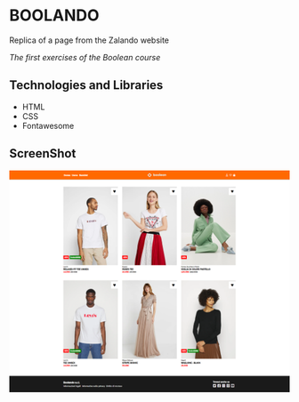 # BOOLANDO

Replica of a page from the Zalando website

_The first exercises of the Boolean course_

## Technologies and Libraries

- HTML
- CSS
- Fontawesome

## ScreenShot

![Alt text](/img/boolando-result.png)
